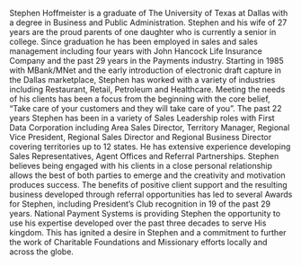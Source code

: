 Stephen Hoffmeister is a graduate of The University of Texas at Dallas with a degree in Business and Public Administration. Stephen and his wife of 27 years are the proud parents of one daughter who is currently a senior in college. Since graduation he has been employed in sales and sales management including four years with John Hancock Life Insurance Company and the past 29 years in the Payments industry.
Starting in 1985 with MBank/MNet and the early introduction of electronic draft capture in the Dallas marketplace, Stephen has worked with a variety of industries including Restaurant, Retail, Petroleum and Healthcare. Meeting the needs of his clients has been a focus from the beginning with the core belief, “Take care of your customers and they will take care of you”.
The past 22 years Stephen has been in a variety of Sales Leadership roles with First Data Corporation including Area Sales Director, Territory Manager, Regional Vice President, Regional Sales Director and Regional Business Director covering territories up to 12 states. He has extensive experience developing Sales Representatives, Agent Offices and Referral Partnerships. Stephen believes being engaged with his clients in a close personal relationship allows the best of both parties to emerge and the creativity and motivation produces success. The benefits of positive client support and the resulting business developed through referral opportunities has led to several Awards for Stephen, including President’s Club recognition in 19 of the past 29 years.
National Payment Systems is providing Stephen the opportunity to use his expertise developed over the past three decades to serve His kingdom. This has ignited a desire in Stephen and a commitment to further the work of Charitable Foundations and Missionary efforts locally and across the globe.
